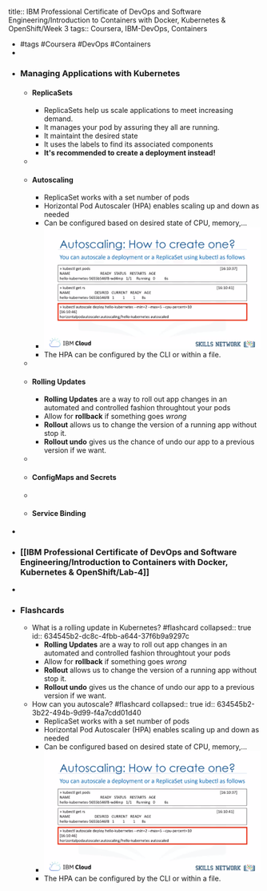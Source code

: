 title:: IBM Professional Certificate of DevOps and Software Engineering/Introduction to Containers with Docker, Kubernetes & OpenShift/Week 3
tags:: Coursera, IBM-DevOps, Containers

- #tags #Coursera #DevOps #Containers
-
- ### Managing Applications with Kubernetes
	- #### ReplicaSets
		- ReplicaSets help us scale applications to meet increasing demand.
		- It manages your pod by assuring they all are running.
		- It maintaint the desired state
		- It uses the labels to find its associated components
		- **It's recommended to create a deployment instead!**
	-
	- #### Autoscaling
		- ReplicaSet works with a set number of pods
		- Horizontal Pod Autoscaler (HPA) enables scaling up and down as needed
		- Can be configured based on desired state of CPU, memory,...
		- ![image.png](../assets/image_1663243423582_0.png)
		- The HPA can be configured by the CLI or within a file.
	-
	- #### Rolling Updates
		- **Rolling Updates** are a way to roll out app changes in an automated and controlled fashion throughtout your pods
		- Allow for **rollback** if something goes *wrong*
		- **Rollout** allows us to change the version of a running app without stop it.
		- **Rollout undo** gives us the chance of undo our app to a previous version if we want.
	-
	- #### ConfigMaps and Secrets
	-
	- #### Service Binding
-
- ### [[IBM Professional Certificate of DevOps and Software Engineering/Introduction to Containers with Docker, Kubernetes & OpenShift/Lab-4]]
-
- ### Flashcards
	- What is a rolling update in Kubernetes? #flashcard
	  collapsed:: true
	  id:: 634545b2-dc8c-4fbb-a644-37f6b9a9297c
		- **Rolling Updates** are a way to roll out app changes in an automated and controlled fashion throughtout your pods
		- Allow for **rollback** if something goes *wrong*
		- **Rollout** allows us to change the version of a running app without stop it.
		- **Rollout undo** gives us the chance of undo our app to a previous version if we want.
	- How can you autoscale? #flashcard
	  collapsed:: true
	  id:: 634545b2-3b22-494b-9d99-f4a7cdd01d40
		- ReplicaSet works with a set number of pods
		- Horizontal Pod Autoscaler (HPA) enables scaling up and down as needed
		- Can be configured based on desired state of CPU, memory,...
		- ![image.png](../assets/image_1663243423582_0.png)
		- The HPA can be configured by the CLI or within a file.